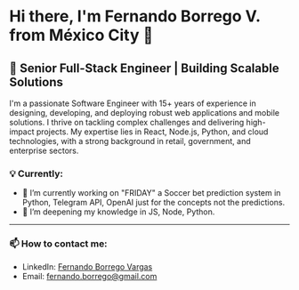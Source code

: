 # Hi there, I'm Fernando Borrego V. from México City 👋

## 🚀 Senior Full-Stack Engineer | Building Scalable Solutions

I'm a passionate Software Engineer with 15+ years of experience in designing, developing, and deploying robust web applications and mobile solutions. I thrive on tackling complex challenges and delivering high-impact projects. My expertise lies in React, Node.js, Python, and cloud technologies, with a strong background in retail, government, and enterprise sectors.

### 💡 Currently:
*   🔭 I’m currently working on "FRIDAY" a Soccer bet prediction system in Python, Telegram API, OpenAI just for the concepts not the predictions.
*   🌱 I’m deepening my knowledge in JS, Node, Python.

---
### 📫 How to contact me:
*   LinkedIn: [Fernando Borrego Vargas]([https://](http://www.linkedin.com/in/fernando-borrego-v))
*   Email: [fernando.borrego@gmail.com](mailto:fernando.borrego@gmail.com)

<!---
jediborre/jediborre is a ✨ special ✨ repository because its `README.md` (this file) appears on your GitHub profile.
You can click the Preview link to take a look at your changes.
--->
